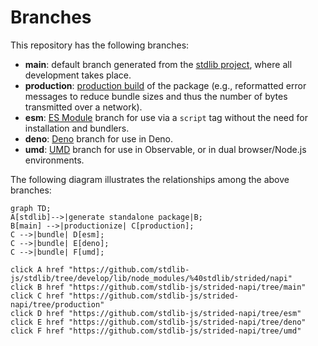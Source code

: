 <!--

@license Apache-2.0

Copyright (c) 2022 The Stdlib Authors.

Licensed under the Apache License, Version 2.0 (the "License");
you may not use this file except in compliance with the License.
You may obtain a copy of the License at

    http://www.apache.org/licenses/LICENSE-2.0

Unless required by applicable law or agreed to in writing, software
distributed under the License is distributed on an "AS IS" BASIS,
WITHOUT WARRANTIES OR CONDITIONS OF ANY KIND, either express or implied.
See the License for the specific language governing permissions and
limitations under the License.

-->

# Branches

This repository has the following branches:

-   **main**: default branch generated from the [stdlib project][stdlib-url], where all development takes place.
-   **production**: [production build][production-url] of the package (e.g., reformatted error messages to reduce bundle sizes and thus the number of bytes transmitted over a network).
-   **esm**: [ES Module][esm-url] branch for use via a `script` tag without the need for installation and bundlers.
-   **deno**: [Deno][deno-url] branch for use in Deno.
-   **umd**: [UMD][umd-url] branch for use in Observable, or in dual browser/Node.js environments.

The following diagram illustrates the relationships among the above branches:

```mermaid
graph TD;
A[stdlib]-->|generate standalone package|B;
B[main] -->|productionize| C[production];
C -->|bundle| D[esm];
C -->|bundle| E[deno];
C -->|bundle| F[umd];

click A href "https://github.com/stdlib-js/stdlib/tree/develop/lib/node_modules/%40stdlib/strided/napi"
click B href "https://github.com/stdlib-js/strided-napi/tree/main"
click C href "https://github.com/stdlib-js/strided-napi/tree/production"
click D href "https://github.com/stdlib-js/strided-napi/tree/esm"
click E href "https://github.com/stdlib-js/strided-napi/tree/deno"
click F href "https://github.com/stdlib-js/strided-napi/tree/umd"
```

[stdlib-url]: https://github.com/stdlib-js/stdlib/tree/develop/lib/node_modules/%40stdlib/strided/napi
[production-url]: https://github.com/stdlib-js/strided-napi/tree/production
[deno-url]: https://github.com/stdlib-js/strided-napi/tree/deno
[umd-url]: https://github.com/stdlib-js/strided-napi/tree/umd
[esm-url]: https://github.com/stdlib-js/strided-napi/tree/esm